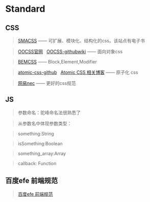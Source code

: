 # Standard

## CSS

> [SMACSS](https://smacss.com/)     ——    可扩展、模块化、结构化的css。该站点有电子书

> [OOCSS官网](http://oocss.org/)   &nbsp;     [OOCSS-githubwiki](https://github.com/stubbornella/oocss/wiki)   ——   面向对象css   

> [BEMCSS](http://getbem.com/introduction/)   ——   Block,Element,Modifier 

> [atomic-css-github](https://github.com/nemophrost/atomic-css) &nbsp; [Atomic CSS 相关博客](http://bradfrost.com/blog/post/atomic-web-design/)   ——    原子化 css

> [网易nec](http://nec.netease.com/)  ——   更好的css规范  


## JS 

> 参数命名：驼峰命名法很熟悉了  

> 从参数名中体现参数类型：

> something:String 

> isSomething:Boolean 

> something_array:Array

> callback: Function


## 百度efe 前端规范
>  [百度efe 前端规范](https://github.com/ecomfe/spec)
